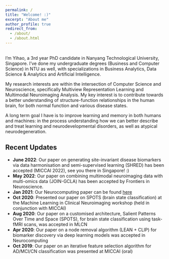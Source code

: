 ```yaml
---
permalink: /
title: "Welcome! :)"
excerpt: "About me"
author_profile: true
redirect_from:
  - /about/
  - /about.html
---
```

<br>
I’m Yihao, a 3rd year PhD candidate in Nanyang Technological University, Singapore. I’ve done my undergraduate degrees (Business and Computer Science) in NTU as well, with specializations in Business Analytics, Data Science & Analytics and Artificial Intelligence.

My research interests are within the intersection of Computer Science and Neuroscience, specifically Multiview Representation Learning and Multimodal Neuroimaging Analysis. My key interest is to contribute towards a better understanding of structure-function relationships in the human brain, for both normal function and various disease states.

A long term goal I have is to improve learning and memory in both humans and machines: in the process understanding how we can better describe and treat learning and neurodevelopmental disorders, as well as atypical neurodegeneration.

## Recent Updates

- **June 2022**: Our paper on generating site-invariant disease biomarkers via data harmonisation and semi-supervised learning (SHRED) has been accepted (MICCAI 2022), see you there in Singapore! :)
- **May 2022**: Our paper on combining multimodal neuroimaging data with multi-omics data (JOIN-GCLA) has been accepted by Frontiers in Neuroscience.
- **Jan 2021**: Our Neurocomputing paper can be found [here](https://www.sciencedirect.com/science/article/abs/pii/S0925231221000977)
- **Oct 2020**: Presented our paper on SPOTS (brain state classification) at the Machine Learning in Clinical Neuroimaging workshop (held in conjunction with MICCAI)
- **Aug 2020**: Our paper on a customised architecture, Salient Patterns Over Time and Space (SPOTS), for brain state classification using task-fMRI scans, was accepted in MLCN
- **Apr 2020**: Our paper on a node removal algorithm (LEAN + CLIP) for biomarker discovery via deep learning models was accepted in Neurocomputing
- **Oct 2019**: Our paper on an iterative feature selection algorithm for AD/MCI/CN classification was presented at MICCAI (oral)